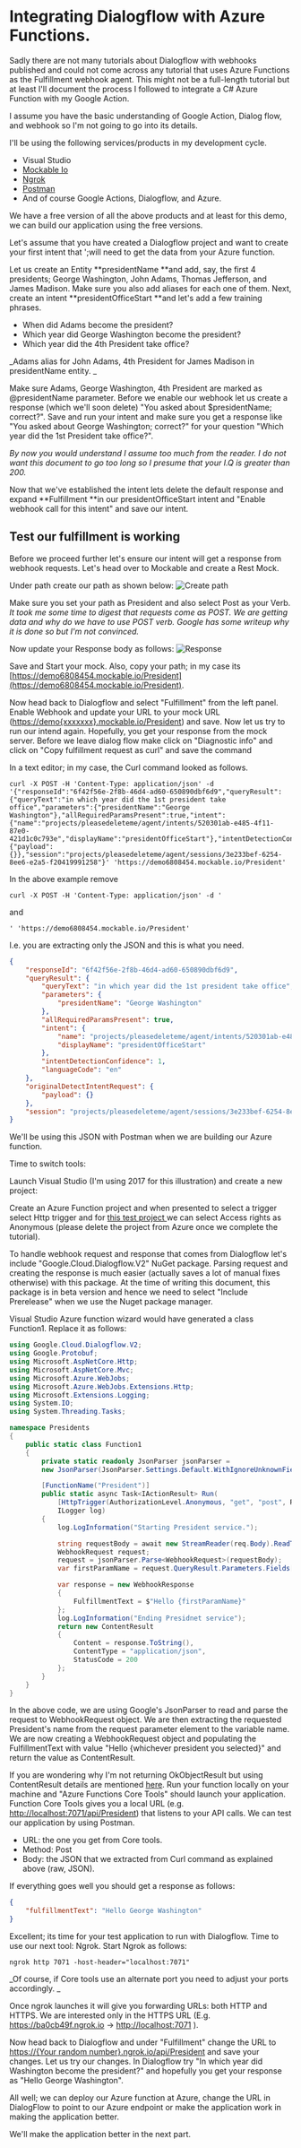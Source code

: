 # Integrating Dialogflow with Azure Functions.

Sadly there are not many tutorials about Dialogflow with webhooks published and could not come across any tutorial that uses Azure Functions as the Fulfillment webhook agent. This might not be a full-length tutorial but at least I'll document the process I followed to integrate a C# Azure Function with my Google Action.

I assume you have the basic understanding of Google Action, Dialog flow, and webhook so I'm not going to go into its details.

I'll be using the following services/products in my development cycle.



*   Visual Studio
*   [Mockable Io](https://www.mockable.io/)
*   [Ngrok](https://ngrok.com/)
*   [Postman](https://www.getpostman.com/)
*   And of course Google Actions, Dialogflow, and Azure.

We have a free version of all the above products and at least for this demo, we can build our application using the free versions.

Let's assume that you have created a Dialogflow project and want to create your first intent that ';will need to get the data from your Azure function.

Let us create an Entity **presidentName **and add, say, the first 4 presidents; George Washington, John Adams, Thomas Jefferson, and James Madison. Make sure you also add aliases for each one of them. Next, create an intent **presidentOfficeStart **and let's add a few training phrases.


*   When did Adams become the president?
*   Which year did George Washington become the president?
*   Which year did the 4th President take office?

_Adams alias for John Adams, 4th President for James Madison in presidentName entity. _

Make sure Adams, George Washington, 4th President are marked as @presidentName parameter.  Before we enable our webhook let us create a response (which we'll soon delete) "You asked about $presidentName; correct?". Save and run your intent and make sure you get a response like "You asked about George Washington; correct?" for your question "Which year did the 1st President take office?".

_By now you would understand I assume too much from the reader. I do not want this document to go too long so I presume that your I.Q is greater than 200._

Now that we've established the intent lets delete the default response and expand **Fulfillment **in our presidentOfficeStart intent and "Enable webhook call for this intent" and save our intent. 


## Test our fulfillment is working

Before we proceed further let's ensure our intent will get a response from webhook requests. Let's head over to Mockable and create a Rest Mock. 

Under path create our path as shown below:
![Create path](https://raw.githubusercontent.com/ssathya/President/master/Presidents/Images/First.png)

Make sure you set your path as President and also select Post as your Verb. _It took me some time to digest that requests come as POST. We are getting data and why do we have to use POST verb. Google has some writeup why it is done so but I'm not convinced._

Now update your Response body as follows:
![Response](https://raw.githubusercontent.com/ssathya/President/master/Presidents/Images/Second.png)

Save and Start your mock. Also, copy your path; in my case its [https://demo6808454.mockable.io/President](https://demo6808454.mockable.io/President). 

Now head back to Dialogflow and select "Fulfillment" from the left panel. Enable Webhook and update your URL to your mock URL ([https://demo{xxxxxxx}.mockable.io/President](https://demo6808454.mockable.io/President)) and save. Now let us try to run our intend again.  Hopefully, you get your response from the mock server. Before we leave dialog flow make click on  "Diagnostic info" and click on "Copy fulfillment request as curl" and save the command

In a text editor; in my case, the Curl command looked as follows.


```shell
curl -X POST -H 'Content-Type: application/json' -d '{"responseId":"6f42f56e-2f8b-46d4-ad60-650890dbf6d9","queryResult":{"queryText":"in which year did the 1st president take office","parameters":{"presidentName":"George Washington"},"allRequiredParamsPresent":true,"intent":{"name":"projects/pleasedeleteme/agent/intents/520301ab-e485-4f11-87e0-421d1c0c793e","displayName":"presidentOfficeStart"},"intentDetectionConfidence":1,"languageCode":"en"},"originalDetectIntentRequest":{"payload":{}},"session":"projects/pleasedeleteme/agent/sessions/3e233bef-6254-8ee6-e2a5-f20419991258"}' 'https://demo6808454.mockable.io/President'
```


In the above example remove 


```shell
curl -X POST -H 'Content-Type: application/json' -d ' 
```


and 


```
' 'https://demo6808454.mockable.io/President'
```


I.e. you are extracting only the JSON and this is what you need.


```json
{
    "responseId": "6f42f56e-2f8b-46d4-ad60-650890dbf6d9",
    "queryResult": {
        "queryText": "in which year did the 1st president take office",
        "parameters": {
            "presidentName": "George Washington"
        },
        "allRequiredParamsPresent": true,
        "intent": {
            "name": "projects/pleasedeleteme/agent/intents/520301ab-e485-4f11-87e0-421d1c0c793e",
            "displayName": "presidentOfficeStart"
        },
        "intentDetectionConfidence": 1,
        "languageCode": "en"
    },
    "originalDetectIntentRequest": {
        "payload": {}
    },
    "session": "projects/pleasedeleteme/agent/sessions/3e233bef-6254-8ee6-e2a5-f20419991258"
}
```


We'll be using this JSON with Postman when we are building our Azure function.

Time to switch tools:

Launch Visual Studio (I'm using 2017 for this illustration) and create a new project: 

Create an Azure Function project and when presented to select a trigger select Http trigger and for <span style="text-decoration:underline;">this test project </span>we can select Access rights as Anonymous (please delete the project from Azure once we complete the tutorial).

To handle webhook request and response that comes from Dialogflow let's include "Google.Cloud.Dialogflow.V2" NuGet package. Parsing request and creating the response is much easier (actually saves a lot of manual fixes otherwise) with this package. At the time of writing this document, this package is in beta version and hence we need to select "Include Prerelease" when we use the Nuget package manager. 

Visual Studio Azure function wizard would have generated a class Function1. Replace it as follows:

```cs
using Google.Cloud.Dialogflow.V2;
using Google.Protobuf;
using Microsoft.AspNetCore.Http;
using Microsoft.AspNetCore.Mvc;
using Microsoft.Azure.WebJobs;
using Microsoft.Azure.WebJobs.Extensions.Http;
using Microsoft.Extensions.Logging;
using System.IO;
using System.Threading.Tasks;

namespace Presidents
{
	public static class Function1
	{
		private static readonly JsonParser jsonParser =
		new JsonParser(JsonParser.Settings.Default.WithIgnoreUnknownFields(true));

		[FunctionName("President")]
		public static async Task<IActionResult> Run(
			[HttpTrigger(AuthorizationLevel.Anonymous, "get", "post", Route = null)] HttpRequest req,
			ILogger log)
		{
			log.LogInformation("Starting President service.");

			string requestBody = await new StreamReader(req.Body).ReadToEndAsync();
			WebhookRequest request;
			request = jsonParser.Parse<WebhookRequest>(requestBody);
			var firstParamName = request.QueryResult.Parameters.Fields["presidentName"].ToString().Replace("\"", "");

			var response = new WebhookResponse
			{
				FulfillmentText = $"Hello {firstParamName}"
			};
			log.LogInformation("Ending Presidnet service");
			return new ContentResult
			{
				Content = response.ToString(),
				ContentType = "application/json",
				StatusCode = 200
			};
		}
	}
}
```



In the above code, we are using Google's JsonParser to read and parse the request to WebhookRequest object. We are then extracting the requested President's name from the request parameter element to the variable name. We are now creating a WebhookRequest object and populating the FulfillmentText with value "Hello {whichever president you selected}" and return the value as ContentResult. 

If you are wondering why I'm not returning OkObjectResult but using ContentResult details are mentioned [here](https://tutel.me/c/programming/questions/50599456/dialogflow+fails+to+parse+the+json+response+from+my+webhook+seems+to+change+character+encoding). Run your function locally on your machine and "Azure Functions Core Tools" should launch your application. Function Core Tools gives you a local URL (e.g. [http://localhost:7071/api/President](http://localhost:7071/api/President)) that listens to your API calls. We can test our application by using Postman.



*   URL: the one you get from Core tools.
*   Method: Post
*   Body: the JSON that we extracted from Curl command as explained above (raw, JSON).

If everything goes well you should get a response as follows:


```json
{
    "fulfillmentText": "Hello George Washington"
}
```


Excellent; its time for your test application to run with Dialogflow. Time to use our next tool: Ngrok. Start Ngrok as follows:


```shell
ngrok http 7071 -host-header="localhost:7071"
```


_Of course, if Core tools use an alternate port you need to adjust your ports accordingly. _

Once ngrok launches it will give you forwarding URLs: both HTTP and HTTPS. We are interested only in the HTTPS URL (E.g. https://ba0cb49f.ngrok.io -> [http://localhost:7071](http://localhost:7071) ).

Now head back to Dialogflow and under "Fulfillment" change the URL to [https://{Your random number}.ngrok.io/api/President](https://ba0cb49f.ngrok.io/api/President)  and save your changes. Let us try our changes. In Dialogflow try "In which year did Washington become the president?" and hopefully you get your response as "Hello George Washington". 

All well; we can deploy our Azure function at Azure, change the URL in DialogFlow to point to our Azure endpoint or make the application work in making the application better. 

We'll make the application better in the next part.
